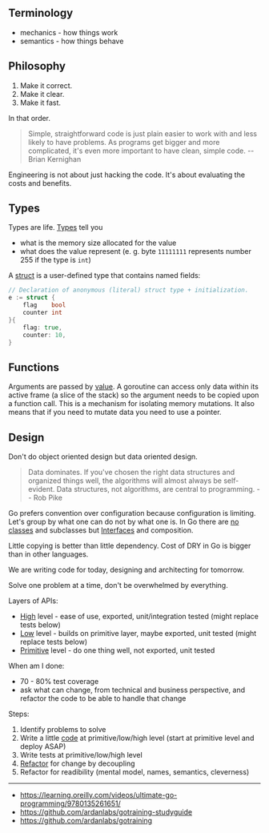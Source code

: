 ## Terminology

* mechanics - how things work
* semantics - how things behave

## Philosophy

1. Make it correct.
2. Make it clear.
3. Make it fast.

In that order.

> Simple, straightforward code is just plain easier to work with and less likely to have problems. As programs get bigger and more complicated, it's even more important to have clean, simple code. -- Brian Kernighan

Engineering is not about just hacking the code. It's about evaluating the costs and benefits.

## Types

Types are life. [Types](https://play.golang.org/p/d7Y_hRxBWh4) tell you

* what is the memory size allocated for the value
* what does the value represent (e. g. byte `11111111` represents number 255 if the type is `int`)

A [struct](https://play.golang.org/p/jFQMm91N0nQ) is a user-defined type that contains named fields:

```go
// Declaration of anonymous (literal) struct type + initialization.
e := struct {
	flag    bool
	counter int
}{
	flag: true,
	counter: 10,
}
```

## Functions

Arguments are passed by [value](https://play.golang.org/p/LoFTsgS3BUQ). A goroutine can access only data within its active frame (a slice of the stack) so the argument needs to be copied upon a function call. This is a mechanism for isolating memory mutations. It also means that if you need to mutate data you need to use a pointer.

## Design

Don't do object oriented design but data oriented design.

> Data dominates. If you've chosen the right data structures and organized things well, the algorithms will almost always be self-evident. Data structures, not algorithms, are central to programming. -- Rob Pike

Go prefers convention over configuration because configuration is limiting. Let's group by what one can do not by what one is. In Go there are [no classes](https://github.com/jreisinger?tab=repositories&q=animal) and subclasses but [Interfaces](https://github.com/ardanlabs/gotraining-studyguide/blob/master/go/design/grouping_types_2.go) and composition.

Little copying is better than little dependency. Cost of DRY in Go is bigger than in other languages.

We are writing code for today, designing and architecting for tomorrow.

Solve one problem at a time, don't be overwhelmed by everything.

Layers of APIs:

* [High](https://github.com/ardanlabs/gotraining-studyguide/blob/master/go/design/decoupling_1.go#L149-#L166) level - ease of use, exported, unit/integration tested (might replace tests below)
* [Low](https://github.com/ardanlabs/gotraining-studyguide/blob/master/go/design/decoupling_1.go#L104-#L147) level - builds on primitive layer, maybe exported, unit tested (might replace tests below)
* [Primitive](https://github.com/ardanlabs/gotraining-studyguide/blob/master/go/design/decoupling_1.go#L66-#L102) level - do one thing well, not exported, unit tested

When am I done:

* 70 - 80% test coverage
* ask what can change, from technical and business perspective, and refactor the code to be able to handle that change

Steps:

1. Identify problems to solve
2. Write a little [code](https://github.com/ardanlabs/gotraining/blob/master/topics/go/design/composition/decoupling/example1/example1.go) at primitive/low/high level (start at primitive level and deploy ASAP)
3. Write tests at primitive/low/high level
4. [Refactor](https://github.com/ardanlabs/gotraining/tree/master/topics/go/design/composition/decoupling) for change by decoupling
5. Refactor for readibility (mental model, names, semantics, cleverness)

---

* https://learning.oreilly.com/videos/ultimate-go-programming/9780135261651/
* https://github.com/ardanlabs/gotraining-studyguide
* https://github.com/ardanlabs/gotraining
